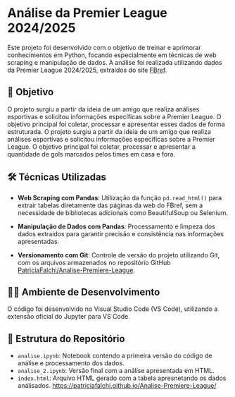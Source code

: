 # Análise da Premier League 2024/2025

Este projeto foi desenvolvido com o objetivo de treinar e aprimorar conhecimentos em Python, focando especialmente em técnicas de web scraping e manipulação de dados. A análise foi realizada utilizando dados da Premier League 2024/2025, extraídos do site [FBref](https://fbref.com).

## 🧠 Objetivo

O projeto surgiu a partir da ideia de um amigo que realiza análises esportivas e solicitou informações específicas sobre a Premier League. O objetivo principal foi coletar, processar e apresentar esses dados de forma estruturada.
O projeto surgiu a partir da ideia de um amigo que realiza análises esportivas e solicitou informações específicas sobre a Premier League. O objetivo principal foi coletar, processar e apresentar a quantidade de gols marcados pelos times em casa e fora.


## 🛠️ Técnicas Utilizadas

- **Web Scraping com Pandas**: Utilização da função `pd.read_html()` para extrair tabelas diretamente das páginas da web do FBref, sem a necessidade de bibliotecas adicionais como BeautifulSoup ou Selenium.

- **Manipulação de Dados com Pandas**: Processamento e limpeza dos dados extraídos para garantir precisão e consistência nas informações apresentadas.

- **Versionamento com Git**: Controle de versão do projeto utilizando Git, com os arquivos armazenados no repositório GitHub [PatriciaFalchi/Analise-Premiere-League](https://github.com/PatriciaFalchi/Analise-Premiere-League).

## 🧑‍💻 Ambiente de Desenvolvimento

O código foi desenvolvido no Visual Studio Code (VS Code), utilizando a extensão oficial do Jupyter para VS Code.

## 📁 Estrutura do Repositório

- `analise.ipynb`: Notebook contendo a primeira versão do código de análise e processamento dos dados.
- `analise_2.ipynb`: Versão final com a análise apresentada em HTML.
- `index.html`: Arquivo HTML gerado com a tabela apresnetando os dados análisados. https://patriciafalchi.github.io/Analise-Premiere-League/
